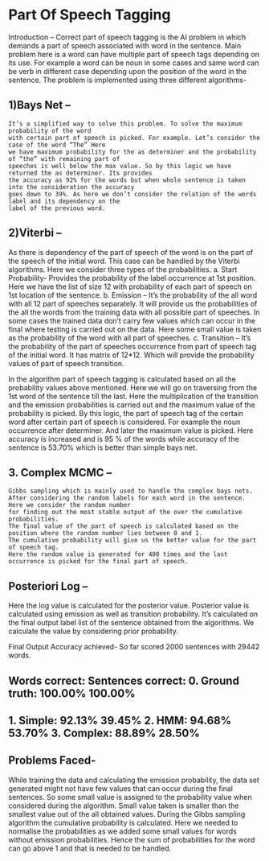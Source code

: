 # Part Of Speech Tagging

Introduction – 
Correct part of speech tagging is the AI problem in which demands a part of speech associated with word in the sentence. 
Main problem here is a word can have multiple part of speech tags depending on its use. 
For example a word can be noun in some cases and same word can be verb in different case depending upon 
the position of the word in the sentence. The problem is implemented using three different algorithms-

  ## 1)Bays Net – 
    
    It’s a simplified way to solve this problem. To solve the maximum probability of the word 
    with certain part of speech is picked. For example. Let’s consider the case of the word “The” Here
    we have maximum probability for the as determiner and the probability of “the” with remaining part of
    speeches is well below the max value. So by this logic we have returned the as determiner. Its provides 
    the accuracy as 92% for the words but when whole sentence is taken into the consideration the accuracy 
    goes down to 39%. As here we don’t consider the relation of the words label and its dependency on the 
    label of the previous word.

  ## 2)Viterbi – 
  As there is dependency of the part of speech of the word is on the part of the speech of the initial word. 
  This case can be handled by the Viterbi algorithms. Here we consider three types of the probabilities. 
    a. Start Probability- Provides the probability of the label occurrence at 1st position. 
        Here we have the list of size 12 with probability of each part of speech on 1st location of the sentence. 
    b. Emission – It’s the probability of the all word with all 12 part of speeches separately. 
        It will provide us the probabilities of the all the words from the training data with all possible part of speeches. 
        In some cases the trained data don’t carry few values which can occur in the final where testing is 
         carried out on the data. Here some small value is taken as the probability of the word with all part of speeches. 
    c. Transition – It’s the probability of the part of speeches occurrence from part of speech tag of the initial word. 
        It has matrix of 12*12. Which will provide the probability values of part of speech transition.

In the algorithm part of speech tagging is calculated based on all the probability values above mentioned. 
Here we will go on traversing from the 1st word of the sentence till the last. 
Here the multiplication of the transition and the emission probabilities is carried out and the maximum value 
of the probability is picked. By this logic, the part of speech tag of the certain word after certain part of speech is considered.
For example the noun occurrence after determiner. And later the maximum value is picked. 
Here accuracy is increased and is 95 % of the words while accuracy of the sentence is 53.70% which is better than simple bays net.

## 3. Complex MCMC – 
    
    Gibbs sampling which is mainly used to handle the complex bays nets. 
    After considering the random labels for each word in the sentence. Here we consider the random number 
    for finding out the most stable output of the over the cumulative probabilities. 
    The final value of the part of speech is calculated based on the position where the random number lies between 0 and 1.
    The cumulative probability will give us the better value for the part of speech tag. 
    Here the random value is generated for 400 times and the last occurrence is picked for the final part of speech.

## Posteriori Log – 
Here the log value is calculated for the posterior value. Posterior value is calculated 
    using emission as well as transition probability. It’s calculated on the final output label list of 
    the sentence obtained from the algorithms. We calculate the value by considering prior probability.

Final Output Accuracy achieved- So far scored 2000 sentences with 29442 words. 

## Words correct: Sentences correct: 0. Ground truth: 100.00% 100.00% 
## 1. Simple: 92.13% 39.45% 2. HMM: 94.68% 53.70% 3. Complex: 88.89% 28.50%

## Problems Faced- 
  While training the data and calculating the emission probability, the data set generated might 
not have few values that can occur during the final sentences. So some small value is assigned to the probability
value when considered during the algorithm. Small value taken is smaller than the smallest value out of the all 
obtained values. During the Gibbs sampling algorithm the cumulative probability is calculated. Here we needed to 
normalise the probabilities as we added some small values for words without emission probabilities. Hence the sum 
of probabilities for the word can go above 1 and that is needed to be handled.
